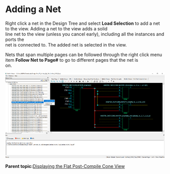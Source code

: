 # Adding a Net

Right click a net in the Design Tree and select **Load Selection** to add a net to the view. Adding a net to the view adds a solid<br /> line net to the view \(unless you cancel early\), including all the instances and ports the<br /> net is connected to. The added net is selected in the view.

Nets that span multiple pages can be followed through the right click menu<br /> item **Follow Net to Page\#** to go to different pages that the net is<br /> on.

![](GUID-E34BE11D-55F4-4C0F-8219-170A29AFE0CA-low.png "Net Added to View — Solid Line")

**Parent topic:**[Displaying the Flat Post-Compile Cone View](GUID-30D775AD-ED75-4835-81B5-C7B252DB402A.md)

